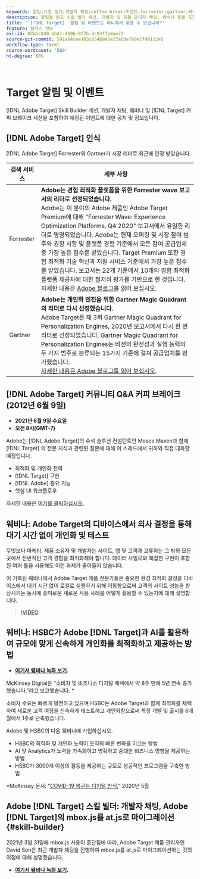 ```yaml
---
keywords: 알림;스킬 빌더;개발자 채팅;coffee break;이벤트;forrester;gartner;웨비나
description: 알림을 읽고 스킬 빌더 세션, 개발자 및 제품 관리자 채팅, 웨비나 등을 포함한 Adobe  [!DNL Target]  이벤트에 등록하십시오.
title: ' [!DNL Target]  알림 및 이벤트는 어디에서 찾을 수 있습니까?'
feature: 릴리스 정보
exl-id: 02bbc049-ab41-469b-8f7b-dc93ffb8ae73
source-git-commit: 591ab4cee103c854b9a5e27a60e769e1f90112e5
workflow-type: tm+mt
source-wordcount: '589'
ht-degree: 80%

---
```


# Target 알림 및 이벤트

[!DNL Adobe Target] Skill Builder 세션, 개발자 채팅, 웨비나 및 [!DNL Target] 커피 브레이크 세션을 포함하여 예정된 이벤트에 대한 공지 및 정보입니다.

## [!DNL Adobe Target] 인식

[!DNL Adobe Target] Forrester와 Gartner가 시장 리더로 최근에 인정 받았습니다.

| 검색 서비스 | 세부 사항 |
| --- | --- |
| Forrester | **Adobe는 경험 최적화 플랫폼을 위한 Forrester wave 보고서의 리더로 선정되었습니다.**<br> Adobe는 이 분야의 Adobe 제품인 Adobe Target Premium에 대해 &quot;Forrester Wave: Experience Optimization Platforms, Q4 2020&quot; 보고서에서 유일한 리더로 명명되었습니다. Adobe는 현재 오퍼링 및 시장 참여 범주와 권장 사항 및 플랫폼 경험 기준에서 모든 참여 공급업체 중 가장 높은 점수를 받았습니다. Target Premium 또한 경험 최적화 기술 혁신과 지원 서비스 기준에서 가장 높은 점수를 받았습니다. 보고서는 22개 기준에서 10개의 경험 최적화 플랫폼 제공자에 대한 철저히 평가를 기반으로 한 것입니다.<br>자세한 내용은 [Adobe 블로그](https://blog.adobe.com/en/2020/11/24/adobe-named-leader-in-forrester-wave-report-experience-optimization-platforms.html)를 읽어 보십시오. |
| Gartner | **Adobe는 개인화 엔진을 위한 Gartner Magic Quadrant의 리더로 다시 선정했습니다.**<br> Adobe Target은 제 3회 Gartner Magic Quadrant for Personalization Engines, 2020년 보고서에서 다시 한 번 리더로 선정되었습니다. Gartner Magic Quadrant for Personalization Engines는 비전의 완전성과 실행 능력의 두 가지 범주로 분류되는 15가지 기준에 걸쳐 공급업체를 평가했습니다.<br>[자세한 내용은 Adobe 블로그를 읽어 보십시오](https://theblog.adobe.com/adobe-again-named-leader-in-gartner-magic-quadrant-for-personalization-engines/). |

## [!DNL Adobe Target] 커뮤니티 Q&amp;A 커피 브레이크 (2012년 6월 9일)

* **2021년 6월 9일 수요일**
* **오전 8시(GMT-7)**

Adobe는 [!DNL Adobe Target]의 수석 솔루션 컨설턴트인 Mosce Maxen과 함께 [!DNL Target] 의 전문 지식과 관련된 질문에 대해 이 스레드에서 귀하와 직접 대화할 예정입니다.

* 최적화 및 개인화 전략
* [!DNL Target] 구현
* [!DNL Adobe]  중요 기능
* 핵심 UI 워크플로우

자세한 내용은 [여기를 클릭하십시오.](https://experienceleaguecommunities.adobe.com/t5/adobe-target-discussions/at-community-q-amp-a-coffee-break-6-9-21-8am-pt-moses-maxen/td-p/410328)

## 웨비나: Adobe Target의 디바이스에서 의사 결정을 통해 대기 시간 없이 개인화 및 테스트

무엇보다 마케터, 제품 소유자 및 개발자는 사이트, 앱 및 고객과 교류하는 그 밖의 모든 곳에서 전반적인 고객 경험을 최적화해야 합니다. 데이터 사일로와 복잡한 구현이 포함된 여러 툴을 사용해도 이런 과제가 줄어들지 않습니다.

이 기록된 웨비나에서 Adobe Target 제품 전문가들은 중요한 환경 최적화 결정을 디바이스에서 대기 시간 없이 로컬로 실행하기 위해 이동함으로써 고객의 사이트 성능을 향상시키는 동시에 흥미로운 새로운 사용 사례를 어떻게 활용할 수 있는지에 대해 설명합니다.

>[!VIDEO](https://video.tv.adobe.com/v/328148)

## 웨비나: HSBC가 Adobe [!DNL Target]과 AI를 활용하여 규모에 맞게 신속하게 개인화를 최적화하고 제공하는 방법

* **[여기서 웨비나 녹화 보기](https://seminars.adobeconnect.com/ps4ozlg7qfdy/?proto=true).**

McKinsey Digital은 &quot;소비자 및 비즈니스 디지털 채택에서 약 8주 만에 5년 연속 증가했습니다.&quot;라고 보고했습니다. *

소비자 수요는 빠르게 발전하고 있으며 HSBC는 Adobe Target과 함께 최적화를 채택하여 새로운 고객 여정을 신속하게 테스트하고 개인화함으로써 특정 개발 및 출시를 6개월에서 1주로 단축했습니다.

Adobe 및 HSBC의 다음 웨비나에 가입하십시오.

* HSBC의 최적화 및 개인화 노력이 조직의 빠른 변화를 이끄는 방법
* AI 및 Analytics가 노력을 가속화하고 명확하고 중대한 비즈니스 영향을 제공하는 방법
* HSBC가 3000개 이상의 활동을 제공하는 규모로 성공적인 프로그램을 구축한 방법

*McKinsey 문서: “[COVID-19 복구는 디지털 방식](https://www.mckinsey.com/business-functions/mckinsey-digital/our-insights/the-covid-19-recovery-will-be-digital-a-plan-for-the-first-90-days#),” 2020년 5월

## Adobe [!DNL Target] 스킬 빌더: 개발자 채팅, Adobe [!DNL Target]의 mbox.js를 at.js로 마이그레이션 {#skill-builder}

2021년 3월 31일에 mbox.js 사용이 중단됨에 따라, Adobe Target 제품 관리자인 David Son은 최근 개발자 채팅을 진행하여 mbox.js를 at.js로 마이그레이션하는 것의 이점에 대해 설명했습니다.

* **[여기서 웨비나 녹화 보기](https://seminars.adobeconnect.com/ptdo6mfo6qn6/?proto=true).**
